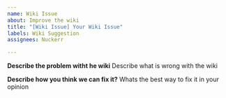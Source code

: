 ```yaml
---
name: Wiki Issue
about: Improve the wiki
title: "[Wiki Issue] Your Wiki Issue"
labels: Wiki Suggestion
assignees: Nuckerr

---
```


**Describe the problem witht he wiki**
Describe what is wrong with the wiki

**Describe how you think we can fix it?**
Whats the best way to fix it in your opinion

